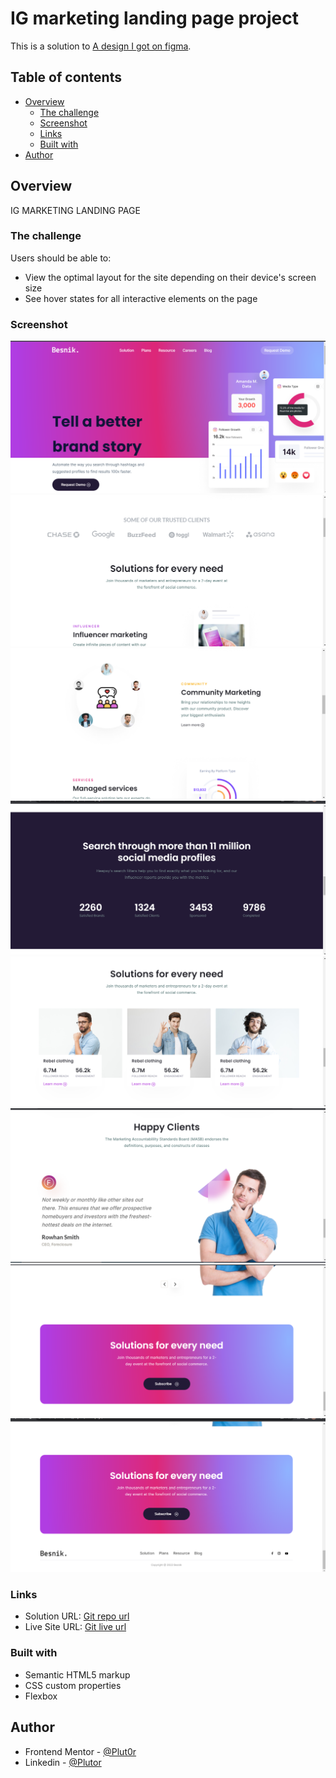 # IG marketing landing page project

This is a solution to [A design I got on figma](https://www.figma.com/file/vb5tS2ESdmRgSLJnjn5b7h/Free-Landing-Page-Design-(Community)?node-id=5%3A127).

## Table of contents

- [Overview](#overview)
  - [The challenge](#the-challenge)
  - [Screenshot](#screenshot)
  - [Links](#links)
  - [Built with](#built-with)
- [Author](#author)


## Overview

IG MARKETING LANDING PAGE


### The challenge

Users should be able to:

- View the optimal layout for the site depending on their device's screen size
- See hover states for all interactive elements on the page

### Screenshot

![desktop-preview](./resources/images/screenshots/Besnik%20page%201.png)
![desktop-preview](./resources/images/screenshots/Besnik%20page%202.png)
![desktop-preview](./resources/images/screenshots/Besnik%20page%203.png)
![desktop-preview](./resources/images/screenshots/Besnik%20page%204.png)
![desktop-preview](./resources/images/screenshots/Besnik%20page%205.png)
![desktop-preview](./resources/images/screenshots/Besnik%20page%206.png)
![desktop-preview](./resources/images/screenshots/Besnik%20page%207.png)
![desktop-preview](./resources/images/screenshots/Besnik%20page%208.png)


### Links

- Solution URL: [Git repo url](https://github.com/Plut0r/IG-marketing-landing-page)
- Live Site URL: [Git live url]()


### Built with

- Semantic HTML5 markup
- CSS custom properties
- Flexbox


## Author

- Frontend Mentor - [@Plut0r](https://www.frontendmentor.io/profile/Plut0r)
- Linkedin - [@Plutor](https://www.linkedin.com/in/plut0r)
